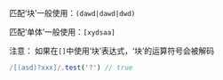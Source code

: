 匹配‘块’一般使用：`(dawd|dawd|dwd)`

匹配‘单体’一般使用：`[xydsaa]`

注意：
如果在`[]`中使用‘块’表达式，‘块’的运算符号会被解码

``` js
/[(asd)?xxx]/.test('?') // true
```